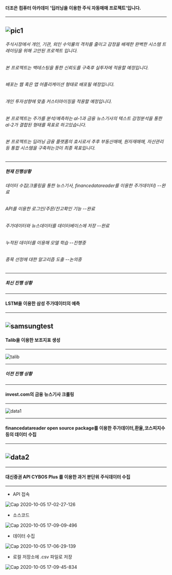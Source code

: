 #### 더조은 컴퓨터 아카데미 '딥러닝을 이용한 주식 자동매매 프로젝트'입니다.
----
![pic1](https://user-images.githubusercontent.com/71945157/95052964-b7e21500-072a-11eb-80a1-8fd45293c0b0.png)
---
###### 주식시장에서 개인, 기관, 외인 수익률의 격차를 줄이고 감정을 배제한 완벽한 시스템 트레이딩을 위해 고안된 프로젝트 입니다.
###### 본 프로젝트는 백테스팅을 통한 신뢰도를 구축후 실투자에 적용할 예정입니다.
###### 배포는 웹 혹은 앱 어플리케이션 형태로 배포될 예정입니다.
###### 개인 투자성향에 맞춤 커스터마이징을 적용할 예정입니다.
###### 본 프로젝트는 주가를 분석/예측하는 al-1과 금융 뉴스기사의 텍스트 감정분석을 통한 al-2가 결합된 형태를 목표로 하고있습니다.
###### 본 프로젝트는 딥러닝 금융 플랫폼의 효시로서 추후 부동산매매, 원자재매매, 자산관리등 통합 시스템을 구축하는것이 최종 목표입니다.
---
##### 현재 진행상황
###### 데이터 수집(크롤링을 통한 뉴스기사, financedatareader를 이용한 주가데이터) --완료
###### API를 이용한 로그인/주문/잔고확인 기능 --완료
###### 주가데이터와 뉴스데이터를 데이터베이스에 저장 --완료
###### 누적된 데이터를 이용해 모델 학습 --진행중
###### 종목 선정에 대한 알고리즘 도출 --논의중

---
##### 최신 진행 상황
---
#### LSTM을 이용한 삼성 주가데이터의  예측
---
![samsungtest](https://user-images.githubusercontent.com/71945157/95051761-bfa0ba00-0728-11eb-99e0-ae89d5641db6.png)
---
#### Talib을 이용한 보조지표 생성
---
![talib](https://user-images.githubusercontent.com/71945157/95061526-aacb2300-0736-11eb-8bbb-2c5306bed31f.png)


---
##### 이전 진행 상황
---
#### invest.com의 금융 뉴스기사 크롤링
---
![data1](https://user-images.githubusercontent.com/71945157/95054321-ae59ac80-072c-11eb-8dca-8ebd2b473127.png)

---
#### financedatareader open source package를 이용한 주가데이터,환율,코스피지수등의 데이터 수집
---
![data2](https://user-images.githubusercontent.com/71945157/95054506-ed87fd80-072c-11eb-88fb-2b2935465815.png)
---

---
#### 대신증권 API CYBOS Plus 를 이용한 과거 분단위 주식데이터 수집
---
- API 접속

![Cap 2020-10-05 17-02-27-126](https://user-images.githubusercontent.com/69662531/95057062-92f0a080-0730-11eb-8dfe-0326433438ac.jpg)

- 소스코드 

![Cap 2020-10-05 17-09-09-496](https://user-images.githubusercontent.com/69662531/95057190-c4696c00-0730-11eb-8afa-80a99940b2ab.png)

- 데이터 수집

![Cap 2020-10-05 17-06-29-139](https://user-images.githubusercontent.com/69662531/95057264-da772c80-0730-11eb-869c-1c4afcf126a7.png)

- 로컬 저장소에 .csv 파일로 저장

![Cap 2020-10-05 17-09-45-834](https://user-images.githubusercontent.com/69662531/95057298-ea8f0c00-0730-11eb-9f99-7e4b4087b27d.png)
